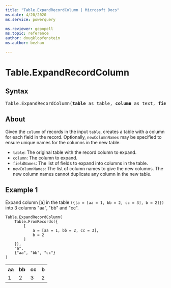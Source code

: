 ```yaml
---
title: "Table.ExpandRecordColumn | Microsoft Docs"
ms.date: 4/20/2020
ms.service: powerquery

ms.reviewer: gepopell
ms.topic: reference
author: dougklopfenstein
ms.author: bezhan

---
```

# Table.ExpandRecordColumn

## Syntax

<pre>
Table.ExpandRecordColumn(<b>table</b> as table, <b>column</b> as text, <b>fieldNames</b> as list, optional <b>newColumnNames</b> as nullable list) as table 
</pre>
  
## About  
Given the `column` of records in the input `table`, creates a table with a column for each field in the record. Optionally, `newColumnNames` may be specified to ensure unique names for the columns in the new table. <ul> <li><code>table</code>: The original table with the record column to expand. </li> <li><code>column</code>: The column to expand.</li> <li><code>fieldNames</code>: The list of fields to expand into columns in the table.</li> <li><code>newColumnNames</code>: The list of column names to give the new columns. The new column names cannot duplicate any column in the new table.</li> </ul>

## Example 1
Expand column [a] in the table `({[a = [aa = 1, bb = 2, cc = 3], b = 2]})` into 3 columns "aa", "bb" and "cc".

```powerquery-m
Table.ExpandRecordColumn(
    Table.FromRecords({
        [
            a = [aa = 1, bb = 2, cc = 3],
            b = 2
        ]
    }),
    "a",
    {"aa", "bb", "cc"}
)
```

<table> <tr> <th>aa</th> <th>bb</th> <th>cc</th> <th>b</th> </tr> <tr> <td>1</td> <td>2</td> <td>3</td> <td>2</td> </tr> </table>
